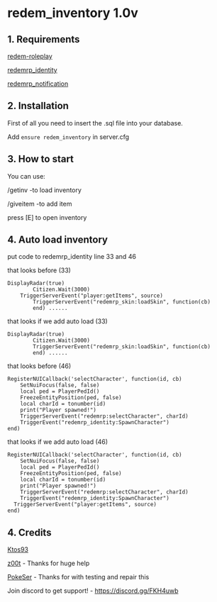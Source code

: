 # redem_inventory 1.0v

## 1. Requirements

[redem-roleplay](https://github.com/RedEM-RP/redem_roleplay/)

[redemrp_identity](https://github.com/RedEM-RP/redemrp_identity/)

[redemrp_notification](https://github.com/Ktos93/redemrp_notification/)

## 2. Installation
First of all you need to insert the .sql file into your database.

Add ```ensure redem_inventory``` in server.cfg

## 3. How to start
You can use:

/getinv -to load inventory

/giveitem -to add item

press [E] to open inventory
## 4. Auto load inventory
put code to redemrp_identity line 33 and 46

that looks before (33)

```
DisplayRadar(true)
		Citizen.Wait(3000)
    TriggerServerEvent("player:getItems", source)
		TriggerServerEvent("redemrp_skin:loadSkin", function(cb)
		end) ......
```
that looks if we add auto load  (33)
```
DisplayRadar(true)
		Citizen.Wait(3000)
		TriggerServerEvent("redemrp_skin:loadSkin", function(cb)
		end) ......
```

that looks before (46)

```
RegisterNUICallback('selectCharacter', function(id, cb)
	SetNuiFocus(false, false)
	local ped = PlayerPedId()
	FreezeEntityPosition(ped, false)
	local charId = tonumber(id)
	print("Player spawned!")
	TriggerServerEvent("redemrp:selectCharacter", charId)
	TriggerEvent("redemrp_identity:SpawnCharacter")
end)
```
that looks if we add auto load  (46)

```
RegisterNUICallback('selectCharacter', function(id, cb)
	SetNuiFocus(false, false)
	local ped = PlayerPedId()
	FreezeEntityPosition(ped, false)
	local charId = tonumber(id)
	print("Player spawned!")
	TriggerServerEvent("redemrp:selectCharacter", charId)
	TriggerEvent("redemrp_identity:SpawnCharacter")
  TriggerServerEvent("player:getItems", source)
end)
```
## 4. Credits
[Ktos93](http://github.com/Ktos93)

[z00t](https://github.com/z00t) - Thanks for huge help

[PokeSer](https://github.com/PokeSer) - Thanks for with testing and repair this

Join discord to get support! - https://discord.gg/FKH4uwb
